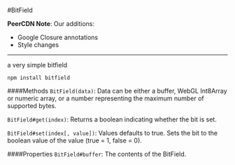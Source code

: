 #BitField

**PeerCDN Note**: Our additions:
- Google Closure annotations
- Style changes

----

a very simple bitfield

    npm install bitfield

####Methods
`BitField(data)`: Data can be either a buffer, WebGL Int8Array or numeric array, or a number representing the maximum number of supported bytes.

`BitField#get(index)`: Returns a boolean indicating whether the bit is set.

`BitField#set(index[, value])`: Values defaults to true. Sets the bit to the boolean value of the value (true = 1, false = 0).

####Properties
`BitField#buffer`: The contents of the BitField.

